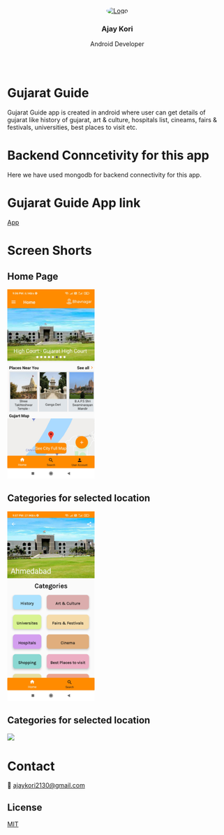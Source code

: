 <p align="center">
  <a href="https://example.com/">
    <img src="https://avatars.githubusercontent.com/u/43825633?v=4" alt="Logo" width=100 height=100 style=" border-radius: 50%;">
  </a>

  <h3 align="center">Ajay Kori</h3>

  <p align="center">
    Android Developer 
    <!-- <br>
    <a href="https://reponame/issues/new?template=bug.md">Report bug</a>
    ·
    <a href="https://reponame/issues/new?template=feature.md&labels=feature">Request feature</a> -->
  </p>
</p>
</br>
</br>

# Gujarat Guide

Gujarat Guide app is created in android where user can get details of gujarat like history of gujarat, art & culture, hospitals list, cineams, fairs & festivals, universities, best places to visit etc.


# Backend Conncetivity for this app

Here we have used mongodb for backend connectivity for this app.

# Gujarat Guide App link
[App](https://play.google.com/store/apps/details?id=com.gujaratguide&hl=en&gl=US)

# Screen Shorts


## Home Page
<p float="left">
  <img src="https://raw.githubusercontent.com/ajay1130/GujaratGuideReadme/main/Screenshots/1616255071387.jpg" width="200" />
</p>

## Categories for selected location 
<p float="left">
  <img src="https://raw.githubusercontent.com/ajay1130/GujaratGuideReadme/main/Screenshots/1616255071355.jpg" width="200" />
</p>

## Categories for selected location 
<p float="left">
  <img src="https://raw.githubusercontent.com/ajay1130/GujaratGuideReadme/Screenshots/1616255071355.jpg" width="200" />
</p>

# Contact 
📧 ajaykori2130@gmail.com


## License
[MIT](https://github.com/ajay1130/GujaratGuideReadme/blob/main/LICENSE)
